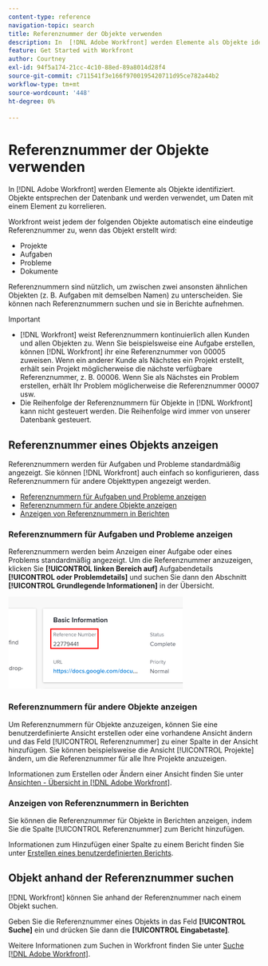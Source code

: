 ```yaml
---
content-type: reference
navigation-topic: search
title: Referenznummer der Objekte verwenden
description: In  [!DNL Adobe Workfront] werden Elemente als Objekte identifiziert. Objekte entsprechen der Datenbank und werden verwendet, um Daten mit einem Element zu korrelieren. Referenznummern sind nützlich, um zwischen zwei ansonsten ähnlichen Objekten (z. B. Aufgaben mit demselben Namen) zu unterscheiden. Sie können nach Referenznummern suchen und sie in Berichte aufnehmen.
feature: Get Started with Workfront
author: Courtney
exl-id: 94f5a174-21cc-4c10-88ed-89a8014d28f4
source-git-commit: c711541f3e166f9700195420711d95ce782a44b2
workflow-type: tm+mt
source-wordcount: '448'
ht-degree: 0%

---
```


# Referenznummer der Objekte verwenden

In [!DNL Adobe Workfront] werden Elemente als Objekte identifiziert. Objekte entsprechen der Datenbank und werden verwendet, um Daten mit einem Element zu korrelieren.

Workfront weist jedem der folgenden Objekte automatisch eine eindeutige Referenznummer zu, wenn das Objekt erstellt wird:

* Projekte
* Aufgaben
* Probleme
* Dokumente

Referenznummern sind nützlich, um zwischen zwei ansonsten ähnlichen Objekten (z. B. Aufgaben mit demselben Namen) zu unterscheiden. Sie können nach Referenznummern suchen und sie in Berichte aufnehmen.

>[!IMPORTANT]
>
>* [!DNL Workfront] weist Referenznummern kontinuierlich allen Kunden und allen Objekten zu. Wenn Sie beispielsweise eine Aufgabe erstellen, können [!DNL Workfront] ihr eine Referenznummer von 00005 zuweisen. Wenn ein anderer Kunde als Nächstes ein Projekt erstellt, erhält sein Projekt möglicherweise die nächste verfügbare Referenznummer, z. B. 00006. Wenn Sie als Nächstes ein Problem erstellen, erhält Ihr Problem möglicherweise die Referenznummer 00007 usw.
>* Die Reihenfolge der Referenznummern für Objekte in [!DNL Workfront] kann nicht gesteuert werden. Die Reihenfolge wird immer von unserer Datenbank gesteuert.
>



## Referenznummer eines Objekts anzeigen

Referenznummern werden für Aufgaben und Probleme standardmäßig angezeigt. Sie können [!DNL Workfront] auch einfach so konfigurieren, dass Referenznummern für andere Objekttypen angezeigt werden.

* [Referenznummern für Aufgaben und Probleme anzeigen](#view-reference-numbers-for-tasks-and-issues)
* [Referenznummern für andere Objekte anzeigen](#view-reference-numbers-for-other-objects)
* [Anzeigen von Referenznummern in Berichten](#view-reference-numbers-in-reports)

### Referenznummern für Aufgaben und Probleme anzeigen

Referenznummern werden beim Anzeigen einer Aufgabe oder eines Problems standardmäßig angezeigt.  Um die Referenznummer anzuzeigen, klicken Sie **[!UICONTROL linken Bereich auf]** Aufgabendetails **[!UICONTROL oder Problemdetails]** und suchen Sie dann den Abschnitt **[!UICONTROL Grundlegende Informationen]** in der Übersicht.

![Referenznummer](assets/reference-number-nwe-350x184.png)

### Referenznummern für andere Objekte anzeigen

Um Referenznummern für Objekte anzuzeigen, können Sie eine benutzerdefinierte Ansicht erstellen oder eine vorhandene Ansicht ändern und das Feld [!UICONTROL Referenznummer] zu einer Spalte in der Ansicht hinzufügen. Sie können beispielsweise die Ansicht [!UICONTROL Projekte] ändern, um die Referenznummer für alle Ihre Projekte anzuzeigen.

Informationen zum Erstellen oder Ändern einer Ansicht finden Sie unter [Ansichten - Übersicht in [!DNL Adobe Workfront]](../../../reports-and-dashboards/reports/reporting-elements/views-overview.md).

### Anzeigen von Referenznummern in Berichten

Sie können die Referenznummer für Objekte in Berichten anzeigen, indem Sie die Spalte [!UICONTROL Referenznummer] zum Bericht hinzufügen.

Informationen zum Hinzufügen einer Spalte zu einem Bericht finden Sie unter [Erstellen eines benutzerdefinierten Berichts](../../../reports-and-dashboards/reports/creating-and-managing-reports/create-custom-report.md).

## Objekt anhand der Referenznummer suchen

[!DNL Workfront] können Sie anhand der Referenznummer nach einem Objekt suchen.

Geben Sie die Referenznummer eines Objekts in das Feld **[!UICONTROL Suche]** ein und drücken Sie dann die **[!UICONTROL Eingabetaste]**.

Weitere Informationen zum Suchen in Workfront finden Sie unter [Suche [!DNL Adobe Workfront]](../../../workfront-basics/navigate-workfront/search/search-workfront.md).
